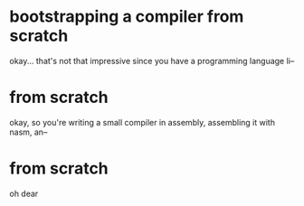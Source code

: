 # bootstrapping a compiler from scratch

okay... that's not that impressive since you have a programming language li–

# from scratch

okay, so you're writing a small compiler in assembly, assembling it with nasm, an–

# from scratch

oh dear

